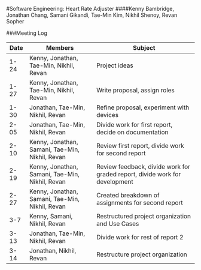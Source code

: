 #Software Engineering: Heart Rate Adjuster
####Kenny Bambridge, Jonathan Chang, Samani Gikandi, Tae-Min Kim, Nikhil Shenoy, Revan Sopher

###Meeting Log

Date | Members | Subject
---- | ------- | -------
1-24| Kenny, Jonathan, Tae-Min, Nikhil, Revan | Project ideas
1-27| Kenny, Jonathan, Tae-Min, Nikhil, Revan | Write proposal, assign roles
1-30| Jonathan, Tae-Min, Nikhil, Revan | Refine proposal, experiment with devices
2-05| Jonathan, Tae-Min, Nikhil, Revan | Divide work for first report, decide on documentation
2-10| Kenny, Jonathan, Samani, Tae-Min, Nikhil, Revan | Review first report, divide work for second report
2-19| Kenny, Jonathan, Samani, Tae-Min, Nikhil, Revan | Review feedback, divide work for graded report, divide work for development
2-27| Kenny, Jonathan, Samani, Tae-Min, Nikhil, Revan | Created breakdown of assignments for second report
3-7 | Kenny, Samani, Nikhil, Revan | Restructured project organization and Use Cases
3-13| Jonathan, Tae-Min, Nikhil, Revan | Divide work for rest of report 2
3-14| Jonathan, Nikhil, Revan | Restructure project organization
